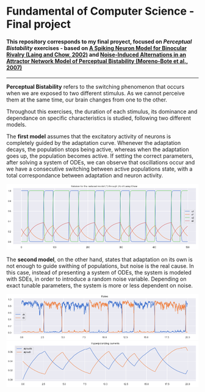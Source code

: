  # Fundamental of Computer Science - Final project

#### This repository corresponds to my final proyect, focused on *Perceptual Bistability* exercises - based on [A Spiking Neuron Model for Binocular Rivalry (Laing and Chow, 2002)](https://link.springer.com/article/10.1023/A:1014942129705) and [Noise-Induced Alternations in an Attractor Network Model of Perceptual Bistability (Moreno-Bote et al., 2007)](https://www.ncbi.nlm.nih.gov/pmc/articles/PMC2702529/)
---
  __Perceptual Bistability__ refers to the switching phenomenon that occurs when we are exposed to two different stimulus. As we cannot  perceive them at the same time, our brain changes from one to the other.

Throughout this exercises, the duration of each stimulus, its dominance and dependance on specific characteristics is studied, following two different models.

The **first model** assumes that the excitatory activity of neurons is completely guided by the adaptation curve. Whenever the adaptation decays, the population stops being active, whereas when the adaptation goes up, the population becomes active. If setting the correct parameters, after solving a system of ODEs, we can observe that oscillations occur and we have a consecutive switching between active populations state, with a total correspondance between adaptation and neuron activity.

![Firstplot-firstmethod](https://github.com/lauralopezgaldo/finalproject/blob/master/Figures/Figure1.png)

The **second model**, on the other hand, states that adaptation on its own is not enough to guide swithing of populations, but noise is the real cause. In this case, instead of presenting a system of ODEs, the system is modeled with SDEs, in order to introduce a random noise variable. Depending on exact tunable parameters, the system is more or less dependent on noise.

![Firstplot-firstmethod](https://github.com/lauralopezgaldo/finalproject/blob/master/Figures/Figure2.png)
![Firstplot-firstmethod](https://github.com/lauralopezgaldo/finalproject/blob/master/Figures/Figure4.png)



